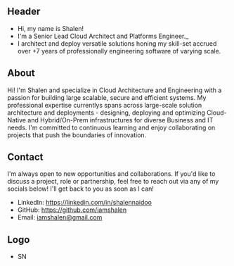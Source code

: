 ## Header
- Hi, my name is Shalen!
- I'm a Senior Lead Cloud Architect and Platforms Engineer._
- I architect and deploy versatile solutions honing my skill-set accrued over +7 years of professionally engineering software of varying scale.

## About
Hi! I'm Shalen and specialize in Cloud Architecture and Engineering with a passion for building large scalable, secure and efficient systems. My professional expertise currentlys spans across large-scale solution architecture and deployments - designing, deploying and optimizing Cloud-Native and Hybrid/On-Prem infrastructures for diverse Business and IT needs. I'm committed to continuous learning and enjoy collaborating on projects that push the boundaries of innovation.

## Contact
I'm always open to new opportunities and collaborations. If you'd like to discuss a project, role or partnership, feel free to reach out via any of my socials below! I'll get back to you as soon as I can!
- LinkedIn: https://linkedin.com/in/shalennaidoo
- GitHub: https://github.com/iamshalen
- Email: iamshalen@gmail.com

## Logo
- SN
